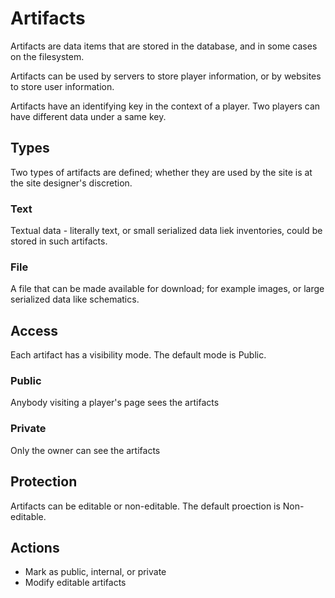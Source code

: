 # Artifacts

Artifacts are data items that are stored in the database, and in some cases on the filesystem.

Artifacts can be used by servers to store player information, or by websites to store user information.

Artifacts have an identifying key in the context of a player. Two players can have different data under a same key.

## Types

Two types of artifacts are defined; whether they are used by the site is at the site designer's discretion.

### Text

Textual data - literally text, or small serialized data liek inventories, could be stored in such artifacts.

### File

A file that can be made available for download; for example images, or large serialized data like schematics.

## Access

Each artifact has a visibility mode. The default mode is Public.

### Public

Anybody visiting a player's page sees the artifacts

### Private

Only the owner can see the artifacts

## Protection

Artifacts can be editable or non-editable. The default proection is Non-editable.

## Actions

* Mark as public, internal, or private
* Modify editable artifacts

